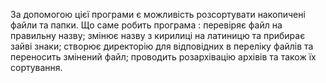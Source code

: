 За допомогою цієї програми є можливість розсортувати накопичені файли та папки. 
Що саме робить програма :
    перевіряє файл на правильну назву; 
        змінює назву з кирилиці на латиницю та прибирає зайві знаки; 
    створює директорію для відповідних в переліку файлів та переносить змінений файл; 
    проводить розархівацію архівів та також їх сортування.
